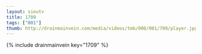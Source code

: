 ```yaml
--- 
layout: sieutv
title: 1709
tags: ["001"]
thumb: http://drainmainvein.com/media/videos/tmb/000/001/709/player.jpg
---
```

{% include drainmainvein key="1709" %} 
